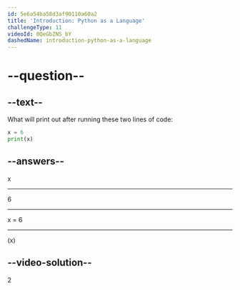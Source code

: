 ```yaml
---
id: 5e6a54ba58d3af90110a60a2
title: 'Introduction: Python as a Language'
challengeType: 11
videoId: 0QeGbZNS_bY
dashedName: introduction-python-as-a-language
---
```


# --question--

## --text--

What will print out after running these two lines of code:

```python
x = 6
print(x)
```

## --answers--

x

---

6

---

x = 6

---

(x)

## --video-solution--

2

